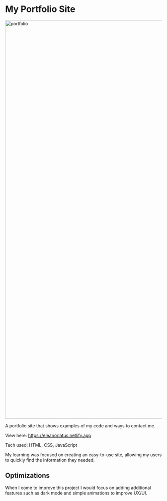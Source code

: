 # My Portfolio Site

<img width="1280" alt="portfolio" src="https://user-images.githubusercontent.com/90465357/198887005-f5b53d32-2f44-4bdc-9580-1ca92a7694c8.png">


A portfolio site that shows examples of my code and ways to contact me.

View here: https://eleanorlatus.netlify.app

Tech used: HTML, CSS, JavaScript

My learning was focused on creating an easy-to-use site, allowing my users to quickly find the information they needed.

## Optimizations

When I come to improve this project I would focus on adding additional features such as dark mode and simple animations to improve UX/UI.
<!-- 
## Lessons Learned:

Manipulating complex bl -->
